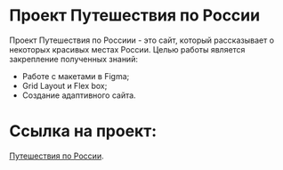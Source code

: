 # Проект Путешествия по России

Проект Путешествия по Россиии - это сайт, который рассказывает о некоторых красивых местах России.
Целью работы является закрепление полученных знаний:

* Работе с макетами в Figma;
* Grid Layout и Flex box;
* Создание адаптивного сайта.

# Ссылка на проект:

[Путешествия по России](https://danchick256256.github.io/russian-travel/).
